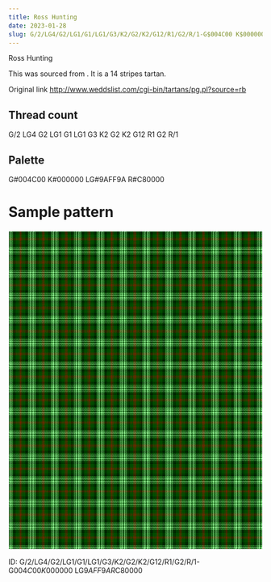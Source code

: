 ```yaml
---
title: Ross Hunting
date: 2023-01-28
slug: G/2/LG4/G2/LG1/G1/LG1/G3/K2/G2/K2/G12/R1/G2/R/1-G$004C00 K$000000 LG$9AFF9A R$C80000
---
```

Ross Hunting

This was sourced from <no value>.  It is a 14 stripes tartan.

Original link http://www.weddslist.com/cgi-bin/tartans/pg.pl?source=rb

## Thread count
G/2 LG4 G2 LG1 G1 LG1 G3 K2 G2 K2 G12 R1 G2 R/1

## Palette
G#004C00 K#000000 LG#9AFF9A R#C80000

# Sample pattern

![Tartan detail](tartan.png "G/2 LG4 G2 LG1 G1 LG1 G3 K2 G2 K2 G12 R1 G2 R/1 tartan")

ID: G/2/LG4/G2/LG1/G1/LG1/G3/K2/G2/K2/G12/R1/G2/R/1-G$004C00 K$000000 LG$9AFF9A R$C80000